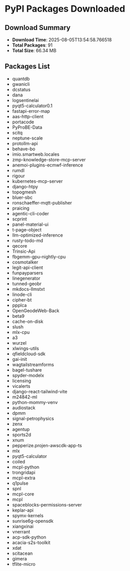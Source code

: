 # PyPI Packages Downloaded

## Download Summary
- **Download Time**: 2025-08-05T13:54:58.766518
- **Total Packages**: 91
- **Total Size**: 66.34 MB

## Packages List
- quantdb
- gwanicli
- dcstatus
- dana
- logsentinelai
- pyqt5-calculator0.1
- fastapi-error-map
- aas-http-client
- portacode
- PyProBE-Data
- scitq
- neptune-scale
- protollm-api
- behave-bo
- imio.smartweb.locales
- zmp-knowledge-store-mcp-server
- anemoi-plugins-ecmwf-inference
- rumdl
- rigour
- kubernetes-mcp-server
- django-htpy
- topogmesh
- bluer-sbc
- ronschaeffer-mqtt-publisher
- praicing
- agentic-cli-coder
- scprint
- panel-material-ui
- t-page-object
- llm-optimized-inference
- rusty-todo-md
- qecore
- Trinsic-Api
- fbgemm-gpu-nightly-cpu
- cosmotalker
- legit-api-client
- funpayparsers
- linegenerator
- tunned-geobr
- mkdocs-llmstxt
- linode-cli
- cipher-bt
- ppplca
- OpenGeodeWeb-Back
- beta9
- cache-on-disk
- slush
- mlx-cpu
- a3
- wurzel
- xlwings-utils
- qfieldcloud-sdk
- gai-init
- wagtailstreamforms
- bagel-tushare
- spyder-modelx
- licensing
- vicalerts
- django-react-tailwind-vite
- m24842-ml
- python-mommy-venv
- audiostack
- dpmm
- signal-petrophysics
- zenx
- agentup
- sports2d
- xnum
- pepperize.projen-awscdk-app-ts
- mlx
- pyqt5-calculator
- coiled
- mcpl-python
- trongridapi
- mcpl-extra
- q1pulse
- spnl
- mcpl-core
- mcpl
- spaceblocks-permissions-server
- keplar-api
- spymx-kernels
- sunrise6g-opensdk
- xiangxinai
- vnerrant
- acp-sdk-python
- acacia-s2s-toolkit
- xdat
- scitacean
- gimera
- tflite-micro
